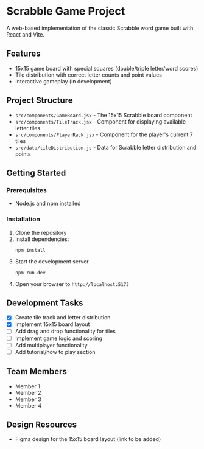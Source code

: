# Scrabble Game Project

A web-based implementation of the classic Scrabble word game built with React and Vite.

## Features

- 15x15 game board with special squares (double/triple letter/word scores)
- Tile distribution with correct letter counts and point values
- Interactive gameplay (in development)

## Project Structure

- `src/components/GameBoard.jsx` - The 15x15 Scrabble board component
- `src/components/TileTrack.jsx` - Component for displaying available letter tiles
- `src/components/PlayerRack.jsx` - Component for the player's current 7 tiles
- `src/data/tileDistribution.js` - Data for Scrabble letter distribution and points

## Getting Started

### Prerequisites

- Node.js and npm installed

### Installation

1. Clone the repository
2. Install dependencies:
   ```
   npm install
   ```
3. Start the development server
   ```
   npm run dev
   ```
4. Open your browser to `http://localhost:5173`

## Development Tasks

- [x] Create tile track and letter distribution
- [x] Implement 15x15 board layout
- [ ] Add drag and drop functionality for tiles
- [ ] Implement game logic and scoring
- [ ] Add multiplayer functionality
- [ ] Add tutorial/how to play section

## Team Members

- Member 1
- Member 2
- Member 3
- Member 4

## Design Resources

- Figma design for the 15x15 board layout (link to be added)